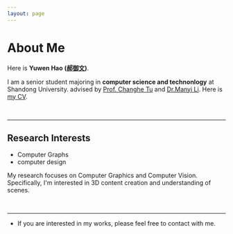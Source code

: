 ```yaml
---
layout: page
---
```


# About Me

<!-- <img src="https://caihanlin.com/rightbig.jpg" class="floatpic" width="360" height="480"> -->

Here is **Yuwen Hao ([郝御文](https://caihanlin.com/file/蔡汉霖简历.pdf))**.

I am a senior student majoring in **computer science and technonlogy** at Shandong University.  advised by [Prof. Changhe Tu](http://irc.cs.sdu.edu.cn/~chtu/index.html) and [Dr.Manyi Li](https://manyili12345.github.io/). Here is [my CV](https://whitesweater.github.io/file/CV-ENG.pdf).

<br>

<!-- ## Academic Background

**<font color='red'>[Highlight]</font> I am looking for PhD to start in 2025 Fall. Contact me if you have any leads!**

- **Sep 2020 - June 2024:** Fuzhou University (BEng)
- **Sep 2020 - May 2024:** Maynooth University (BSc)
- **June 2022 - Nov 2022:** Cambridge University (Visiting)
- Expect to apply for a one-year MSc in the UK and will graduate in 2025. Looking for PhD position after MSc!

<br> -->

---

## Research Interests

- Computer Graphs
- computer design

My research focuses on Computer Graphics and Computer Vision. Specifically, I'm interested in 3D content creation and understanding of scenes. 

<br>

---

<!-- ## News and Updates -->

<!-- - **Aug 2023：**Happy to be awarded the FEPG Scholarship. -->
<!-- - **May 2023：**Happy to be awarded the XiamenAir Scholarship.
- **May 2023：**Collected the Finalist Award in MCM 2023.
- **Jan 2023：**One paper accepted to ICAROB 2023, see you in Japan!
- **Jun 2022：**Visiting Research Intern at Cambridge University, advised by [Prof. Pietro Liò](https://www.cl.cam.ac.uk/~pl219/ ). -->
- If you are interested in my works, please feel free to contact with me.
